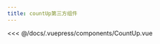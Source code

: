```yaml
---
title: countUp第三方组件
---
```


<CountUp :endVal="2020"  />

<<< @/docs/.vuepress/components/CountUp.vue